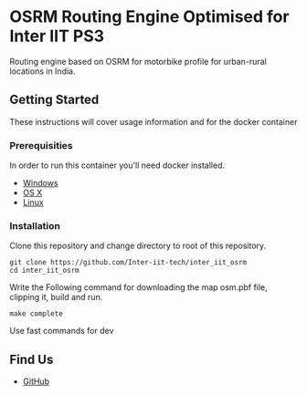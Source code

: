 # OSRM Routing Engine Optimised for Inter IIT PS3

Routing engine based on OSRM for motorbike profile for urban-rural locations in India.

## Getting Started

These instructions will cover usage information and for the docker container 

### Prerequisities

In order to run this container you'll need docker installed.

* [Windows](https://docs.docker.com/windows/started)
* [OS X](https://docs.docker.com/mac/started/)
* [Linux](https://docs.docker.com/linux/started/)

### Installation
Clone this repository and change directory to root of this repository.

```shell
git clone https://github.com/Inter-iit-tech/inter_iit_osrm
cd inter_iit_osrm
```
Write the Following command for downloading the map osm.pbf file, clipping it, build and run.
```shell
make complete
```
Use fast commands for dev
## Find Us

* [GitHub](https://github.com/Inter-iit-tech/inter_iit_osrm)
